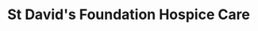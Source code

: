 ---
title: "St David's Foundation Hospice Care"
url: /newport/st-davids-foundation-hospice-care/
shop: charity
---